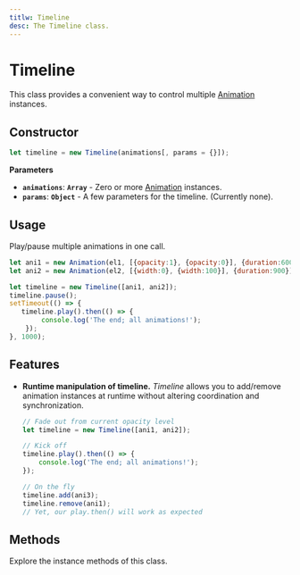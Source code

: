 ```yaml
---
titlw: Timeline
desc: The Timeline class.
---
```

# Timeline

This class provides a convenient way to control multiple [Animation](../Animation) instances.

## Constructor

```js
let timeline = new Timeline(animations[, params = {}]);
```

**Parameters**

+ **`animations`**: **`Array`** - Zero or more [Animation](../Animation) instances.
+ **`params`**: **`Object`** - A few parameters for the timeline. (Currently none).

## Usage

Play/pause multiple animations in one call.

```js
let ani1 = new Animation(el1, [{opacity:1}, {opacity:0}], {duration:600});
let ani2 = new Animation(el2, [{width:0}, {width:100}], {duration:900});

let timeline = new Timeline([ani1, ani2]);
timeline.pause();
setTimeout(() => {
   timeline.play().then(() => {
        console.log('The end; all animations!');
    });
}, 1000);
```

## Features

+ **Runtime manipulation of timeline.** *Timeline* allows you to add/remove animation instances at runtime without altering coordination and synchronization.

    ```js
    // Fade out from current opacity level
    let timeline = new Timeline([ani1, ani2]);

    // Kick off
    timeline.play().then(() => {
        console.log('The end; all animations!');
    });

    // On the fly
    timeline.add(ani3);
    timeline.remove(ani1);
    // Yet, our play.then() will work as expected
    ```

## Methods

Explore the instance methods of this class.